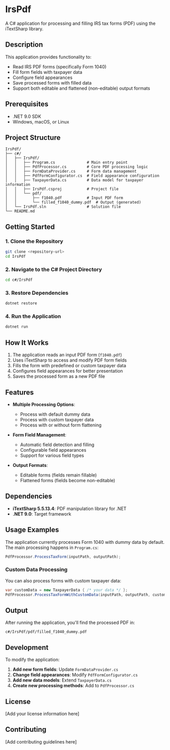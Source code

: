 # IrsPdf

A C# application for processing and filling IRS tax forms (PDF) using the iTextSharp library.

## Description

This application provides functionality to:

- Read IRS PDF forms (specifically Form 1040)
- Fill form fields with taxpayer data
- Configure field appearances
- Save processed forms with filled data
- Support both editable and flattened (non-editable) output formats

## Prerequisites

- .NET 9.0 SDK
- Windows, macOS, or Linux

## Project Structure

```
IrsPdf/
├── c#/
│   ├── IrsPdf/
│   │   ├── Program.cs              # Main entry point
│   │   ├── PdfProcessor.cs         # Core PDF processing logic
│   │   ├── FormDataProvider.cs     # Form data management
│   │   ├── PdfFormConfigurator.cs  # Field appearance configuration
│   │   ├── TaxpayerData.cs         # Data model for taxpayer information
│   │   ├── IrsPdf.csproj           # Project file
│   │   └── pdf/
│   │       ├── f1040.pdf           # Input PDF form
│   │       └── filled_f1040_dummy.pdf  # Output (generated)
│   └── IrsPdf.sln                  # Solution file
└── README.md
```

## Getting Started

### 1. Clone the Repository

```bash
git clone <repository-url>
cd IrsPdf
```

### 2. Navigate to the C# Project Directory

```bash
cd c#/IrsPdf
```

### 3. Restore Dependencies

```bash
dotnet restore
```

### 4. Run the Application

```bash
dotnet run
```

## How It Works

1. The application reads an input PDF form (`f1040.pdf`)
2. Uses iTextSharp to access and modify PDF form fields
3. Fills the form with predefined or custom taxpayer data
4. Configures field appearances for better presentation
5. Saves the processed form as a new PDF file

## Features

- **Multiple Processing Options**:

  - Process with default dummy data
  - Process with custom taxpayer data
  - Process with or without form flattening

- **Form Field Management**:

  - Automatic field detection and filling
  - Configurable field appearances
  - Support for various field types

- **Output Formats**:
  - Editable forms (fields remain fillable)
  - Flattened forms (fields become non-editable)

## Dependencies

- **iTextSharp 5.5.13.4**: PDF manipulation library for .NET
- **.NET 9.0**: Target framework

## Usage Examples

The application currently processes Form 1040 with dummy data by default. The main processing happens in `Program.cs`:

```csharp
PdfProcessor.ProcessTaxForm(inputPath, outputPath);
```

### Custom Data Processing

You can also process forms with custom taxpayer data:

```csharp
var customData = new TaxpayerData { /* your data */ };
PdfProcessor.ProcessTaxFormWithCustomData(inputPath, outputPath, customData);
```

## Output

After running the application, you'll find the processed PDF in:

```
c#/IrsPdf/pdf/filled_f1040_dummy.pdf
```

## Development

To modify the application:

1. **Add new form fields**: Update `FormDataProvider.cs`
2. **Change field appearances**: Modify `PdfFormConfigurator.cs`
3. **Add new data models**: Extend `TaxpayerData.cs`
4. **Create new processing methods**: Add to `PdfProcessor.cs`

## License

[Add your license information here]

## Contributing

[Add contributing guidelines here]
